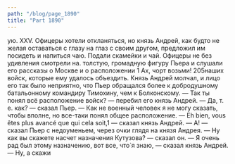 ```yaml
---
path: "/blog/page_1890"
title: "Part 1890"
---
```


ую.
XXV.
Офицеры хотели откланяться, но князь Андрей, как будто не желая оставаться с глазу на глаз с своим другом, предложил им посидеть и напиться чаю. Подали скамейки и чай. Офицеры не без удивления смотрели на. толстую, громадную фигуру Пьера и слушали его рассказы о Москве и о расположении 1 Ах, чорт возьми!
205наших войск, которые ему удалось объездить. Князь Андрей молчал, и лицо его так было неприятно, что Пьер обращался более к добродушному батальонному командиру Тимохину, чем к Болконскому.
— Так ты понял всё расположение войск? — перебил его князь Андрей.
— Да, т. е. как? — сказал Пьер. — Как не военный человек я не могу сказать, чтобы вполне, но все-таки понял общее расположение.
— Eh bien, vous êtes plus avancé que qui cela soit,1 — сказал князь Андрей.
— A! — сказал Пьер с недоуменьем, через очки глядя на князя Андрея. — Ну как вы скажете насчет назначения Кутузова? — сказал он.
— Я очень рад был этому назначению, вот все, что̀ я знаю, — сказал князь Андрей.
— Ну, а скажи
